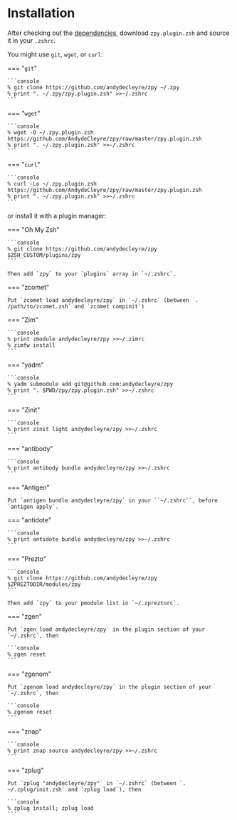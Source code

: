 # Installation

After checking out the [dependencies](deps.md),
download `zpy.plugin.zsh` and source it in your `.zshrc`.

You might use `git`, `wget`, or `curl`:

=== "`git`"

    ```console
    % git clone https://github.com/andydecleyre/zpy ~/.zpy
    % print ". ~/.zpy/zpy.plugin.zsh" >>~/.zshrc
    ```

=== "`wget`"

    ```console
    % wget -O ~/.zpy.plugin.zsh https://github.com/AndydeCleyre/zpy/raw/master/zpy.plugin.zsh
    % print ". ~/.zpy.plugin.zsh" >>~/.zshrc
    ```

=== "`curl`"

    ```console
    % curl -Lo ~/.zpy.plugin.zsh https://github.com/AndydeCleyre/zpy/raw/master/zpy.plugin.zsh
    % print ". ~/.zpy.plugin.zsh" >>~/.zshrc
    ```

or install it with a plugin manager:

=== "Oh My Zsh"

    ```console
    % git clone https://github.com/andydecleyre/zpy $ZSH_CUSTOM/plugins/zpy
    ```

    Then add `zpy` to your `plugins` array in `~/.zshrc`.

=== "zcomet"

    Put `zcomet load andydecleyre/zpy` in `~/.zshrc` (between `. /path/to/zcomet.zsh` and `zcomet compinit`)

=== "Zim"

    ```console
    % print zmodule andydecleyre/zpy >>~/.zimrc
    % zimfw install
    ```

=== "yadm"

    ```console
    % yadm submodule add git@github.com:andydecleyre/zpy
    % print ". $PWD/zpy/zpy.plugin.zsh" >>~/.zshrc
    ```

=== "Zinit"

    ```console
    % print zinit light andydecleyre/zpy >>~/.zshrc
    ```

=== "antibody"

    ```console
    % print antibody bundle andydecleyre/zpy >>~/.zshrc
    ```

=== "Antigen"

    Put `antigen bundle andydecleyre/zpy` in your ``~/.zshrc``, before `antigen apply`.

=== "antidote"

    ```console
    % print antidote bundle andydecleyre/zpy >>~/.zshrc
    ```

=== "Prezto"

    ```console
    % git clone https://github.com/andydecleyre/zpy $ZPREZTODIR/modules/zpy
    ```

    Then add `zpy` to your pmodule list in `~/.zpreztorc`.

=== "zgen"

    Put `zgen load andydecleyre/zpy` in the plugin section of your `~/.zshrc`, then

    ```console
    % zgen reset
    ```

=== "zgenom"

    Put `zgenom load andydecleyre/zpy` in the plugin section of your `~/.zshrc`, then

    ```console
    % zgenom reset
    ```

=== "znap"

    ```console
    % print znap source andydecleyre/zpy >>~/.zshrc
    ```

=== "zplug"

    Put `zplug "andydecleyre/zpy"` in `~/.zshrc` (between `. ~/.zplug/init.zsh` and `zplug load`), then

    ```console
    % zplug install; zplug load
    ```
